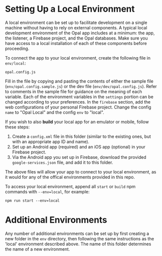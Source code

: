 # Setting Up a Local Environment

A local environment can be set up to facilitate development on a single machine without having to rely on external
components. A typical local development environment of the Opal app includes at a minimum: the app, the listener,
a Firebase project, and the Opal databases. Make sure you have access to a local installation of each of these components
before proceeding.

To connect the app to your local environment, create the following file in `env/local`:

```
opal.config.js
```

Fill in the file by copying and pasting the contents of either the sample file (`env/opal.config.sample.js`)
or the dev file (`env/dev/opal.config.js`). Refer to comments in the sample file for guidance on the meaning of each variable.
Each of the environment variables in the `settings` portion can be changed according to your preferences. In the
`firebase` section, add the web configurations of your personal Firebase project. Change the config `name` to "Opal Local"
and the config `env` to "local".

If you wish to also **build** your local app for an emulator or mobile, follow these steps:
  1. Create a `config.xml` file in this folder (similar to the existing ones, but with an appropriate app ID and name).
  2. Set up an Android app (required) and an iOS app (optional) in your Firebase project.
  3. Via the Android app you set up in Firebase, download the provided `google-services.json` file, and add it to this folder.

The above files will allow your app to connect to your local environment, as it would for any of the offical environments
provided in this repo.

To access your local environment, append all `start` or `build` npm commands with `--env=local`, for example:

```
npm run start --env=local
```

# Additional Environments

Any number of additional environments can be set up by first creating a new folder in the `env` directory,
then following the same instructions as the 'local' environment described above.
The name of this folder determines the name of a new environment.
